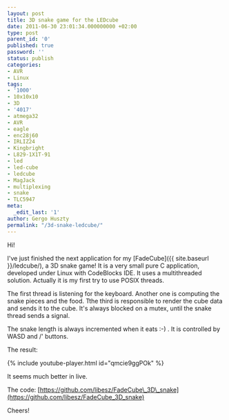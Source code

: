 ```yaml
---
layout: post
title: 3D snake game for the LEDcube
date: 2011-06-30 23:01:34.000000000 +02:00
type: post
parent_id: '0'
published: true
password: ''
status: publish
categories:
- AVR
- Linux
tags:
- '1000'
- 10x10x10
- 3D
- '4017'
- atmega32
- AVR
- eagle
- enc28j60
- IRLIZ24
- Kingbright
- L829-1X1T-91
- led
- led-cube
- ledcube
- MagJack
- multiplexing
- snake
- TLC5947
meta:
  _edit_last: '1'
author: Gergo Huszty
permalink: "/3d-snake-ledcube/"
---
```

Hi!

I've just finished the next application for my [FadeCube]({{ site.baseurl }}/ledcube/), a 3D snake game! It is a very small pure C application, developed under Linux with CodeBlocks IDE. It uses a multithreaded solution. Actually it is my first try to use POSIX threads.

The first thread is listening for the keyboard. Another one is computing the snake pieces and the food. Tthe third is responsible to render the cube data and sends it to the cube. It's always blocked on a mutex, until the snake thread sends a signal.

The snake length is always incremented when it eats :-) . It is controlled by WASD and /' buttons.

The result:

{% include youtube-player.html id="qmcie9ggPOk" %}

It seems much better in live.

The code: [https://github.com/libesz/FadeCube\_3D\_snake](https://github.com/libesz/FadeCube_3D_snake)

Cheers!

&nbsp;


